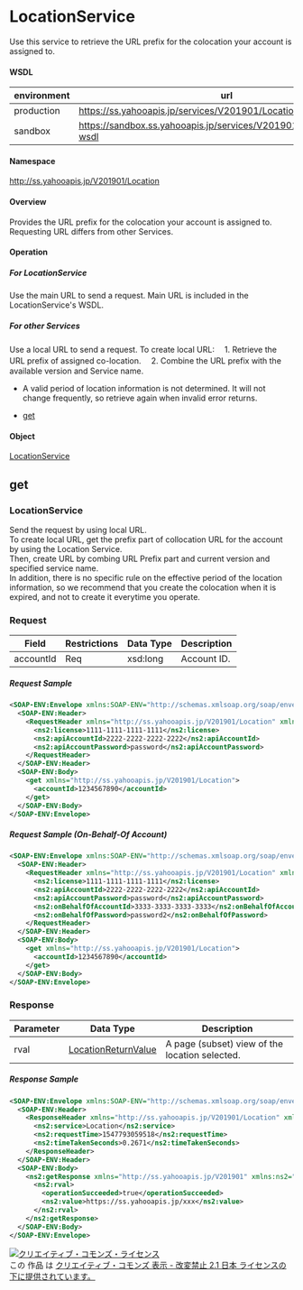# LocationService
Use this service to retrieve the URL prefix for the colocation your account is assigned to.
#### WSDL
| environment | url |
|---|---|
| production  | https://ss.yahooapis.jp/services/V201901/LocationService?wsdl|
| sandbox  | https://sandbox.ss.yahooapis.jp/services/V201901/LocationService?wsdl|
#### Namespace
http://ss.yahooapis.jp/V201901/Location

#### Overview
Provides the URL prefix for the colocation your account is assigned to.
Requesting URL differs from other Services.

#### Operation

##### For LocationService
Use the main URL to send a request.
Main URL is included in the LocationService's WSDL.

##### For other Services
Use a local URL to send a request.
To create local URL:
　1. Retrieve the URL prefix of assigned co-location.
　2. Combine the URL prefix with the available version and Service name.

* A valid period of location information is not determined.
 It will not change frequently, so retrieve again when invalid error returns.

+ [get](#get)

#### Object
[LocationService](../data/Location)

## get
### LocationService
Send the request by using local URL. <br>
To create local URL, get the prefix part of collocation URL for the account by using the Location Service. <br>
Then, create URL by combing URL Prefix part and current version and specified service name.<br>
In addition, there is no specific rule on the effective period of the location information, so we recommend that you create the colocation when it is expired, and not to create it everytime you operate.

### Request
| Field | Restrictions | Data Type | Description |
|---|---|---|---|
| accountId | Req | xsd:long | Account ID. |

##### Request Sample
```xml
<SOAP-ENV:Envelope xmlns:SOAP-ENV="http://schemas.xmlsoap.org/soap/envelope/">
  <SOAP-ENV:Header>
    <RequestHeader xmlns="http://ss.yahooapis.jp/V201901/Location" xmlns:ns2="http://ss.yahooapis.jp/V201901">
      <ns2:license>1111-1111-1111-1111</ns2:license>
      <ns2:apiAccountId>2222-2222-2222-2222</ns2:apiAccountId>
      <ns2:apiAccountPassword>password</ns2:apiAccountPassword>
    </RequestHeader>
  </SOAP-ENV:Header>
  <SOAP-ENV:Body>
    <get xmlns="http://ss.yahooapis.jp/V201901/Location">
      <accountId>1234567890</accountId>
    </get>
  </SOAP-ENV:Body>
</SOAP-ENV:Envelope>
```

##### Request Sample (On-Behalf-Of Account)
```xml
<SOAP-ENV:Envelope xmlns:SOAP-ENV="http://schemas.xmlsoap.org/soap/envelope/">
  <SOAP-ENV:Header>
    <RequestHeader xmlns="http://ss.yahooapis.jp/V201901/Location" xmlns:ns2="http://ss.yahooapis.jp/V201901">
      <ns2:license>1111-1111-1111-1111</ns2:license>
      <ns2:apiAccountId>2222-2222-2222-2222</ns2:apiAccountId>
      <ns2:apiAccountPassword>password</ns2:apiAccountPassword>
      <ns2:onBehalfOfAccountId>3333-3333-3333-3333</ns2:onBehalfOfAccountId>
      <ns2:onBehalfOfPassword>password2</ns2:onBehalfOfPassword>      
    </RequestHeader>
  </SOAP-ENV:Header>
  <SOAP-ENV:Body>
    <get xmlns="http://ss.yahooapis.jp/V201901/Location">
      <accountId>1234567890</accountId>
    </get>
  </SOAP-ENV:Body>
</SOAP-ENV:Envelope>
```

### Response
| Parameter | Data Type | Description |
|---|---|---|
| rval | [LocationReturnValue](../data/Location/LocationReturnValue.md) | A page (subset) view of the location selected. |

##### Response Sample
```xml
<SOAP-ENV:Envelope xmlns:SOAP-ENV="http://schemas.xmlsoap.org/soap/envelope/">
  <SOAP-ENV:Header>
    <ResponseHeader xmlns="http://ss.yahooapis.jp/V201901/Location" xmlns:ns2="http://ss.yahooapis.jp/V201901">
      <ns2:service>Location</ns2:service>
      <ns2:requestTime>1547793059518</ns2:requestTime>
      <ns2:timeTakenSeconds>0.2671</ns2:timeTakenSeconds>
    </ResponseHeader>
  </SOAP-ENV:Header>
  <SOAP-ENV:Body>
    <ns2:getResponse xmlns="http://ss.yahooapis.jp/V201901" xmlns:ns2="http://ss.yahooapis.jp/V201901/Location">
      <ns2:rval>
        <operationSucceeded>true</operationSucceeded>
        <ns2:value>https://ss.yahooapis.jp/xxx</ns2:value>
      </ns2:rval>
    </ns2:getResponse>
  </SOAP-ENV:Body>
</SOAP-ENV:Envelope>
```

<a rel="license" href="http://creativecommons.org/licenses/by-nd/2.1/jp/"><img alt="クリエイティブ・コモンズ・ライセンス" style="border-width:0" src="https://i.creativecommons.org/l/by-nd/2.1/jp/88x31.png" /></a><br />この 作品 は <a rel="license" href="http://creativecommons.org/licenses/by-nd/2.1/jp/">クリエイティブ・コモンズ 表示 - 改変禁止 2.1 日本 ライセンスの下に提供されています。</a>
